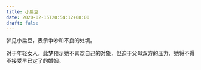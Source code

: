 ```yaml
---
title: 小扁豆
date: 2020-02-15T20:54:12+08:00
draft: false
---
```


梦见小扁豆，表示争吵和不良的处境。

对于年轻女人，此梦预示她不喜欢自己的对象，但迫于父母双方的压力，她将不得不接受早已定了的婚姻。

